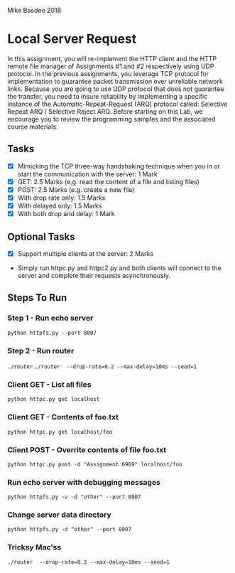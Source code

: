 Mike Basdeo 2018

# Local Server Request
In this assignment, you will re-implement the HTTP client and the HTTP remote file
manager of Assignments #1 and #2 respectively using UDP protocol. In the previous
assignments, you leverage TCP protocol for implementation to guarantee packet
transmission over unreliable network links. Because you are going to use UDP protocol that
does not guarantee the transfer, you need to insure reliability by implementing a specific
instance of the Automatic-Repeat-Request (ARQ) protocol called: Selective Repeat ARQ /
Selective Reject ARQ. Before starting on this Lab, we encourage you to review the
programming samples and the associated course materials.


## Tasks
- [x] Mimicking the TCP three-way handshaking technique when you in or start the
communication with the server: 1 Mark
- [x] GET: 2.5 Marks (e.g. read the content of a file and listing files)
- [x] POST: 2.5 Marks (e.g. create a new file)
- [x] With drop rate only: 1.5 Marks
- [x] With delayed only: 1.5 Marks
- [x] With both drop and delay: 1 Mark

## Optional Tasks
- [x] Support multiple clients at the server: 2 Marks
- Simply run httpc.py and httpc2.py and both clients will connect to the server and complete their requests asynchronously.

## Steps To Run

### Step 1 - Run echo server
`python httpfs.py --port 8007`

### Step 2 - Run router
`./router`
`./router  --drop-rate=0.2 --max-delay=10ms --seed=1`

### Client GET - List all files
`python httpc.py get localhost`

### Client GET - Contents of foo.txt
`python httpc.py get localhost/foo`

### Client POST -  Overrite contents of file foo.txt
`python httpc.py post -d "Assignment 6969" localhost/foo`


### Run echo server with debugging messages
`python httpfs.py -v -d "other" --port 8807`

### Change server data directory
`python httpfs.py -d "other" --port 8007`


### Tricksy Mac'ss
`./router  --drop-rate=0.2 --max-delay=10ms --seed=1`

